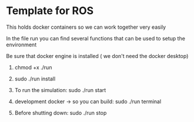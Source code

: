 # Template for ROS
This holds docker containers so we can work together very easily

In the file run you can find several functions that can be used to setup the environment

Be sure that docker engine is installed ( we don't need the docker desktop)

1. chmod +x ./run

2. sudo ./run install

3. To run the simulation: sudo ./run start

4. development docker -> so you can build: sudo ./run terminal

5. Before shutting down: sudo ./run stop

